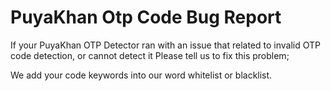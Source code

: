 # PuyaKhan Otp Code Bug Report

If your PuyaKhan OTP Detector ran with an issue that related to invalid OTP code detection, or cannot detect it
Please tell us to fix this problem;

We add your code keywords into our word whitelist or blacklist.
